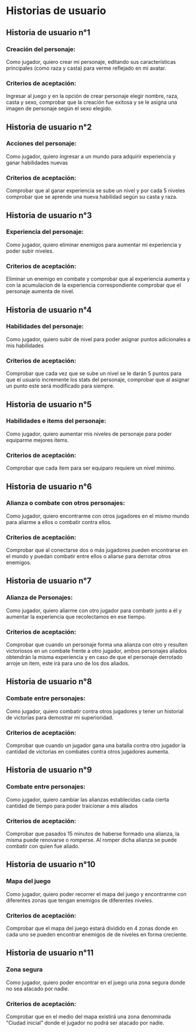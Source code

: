 # Historias de usuario

## Historia de usuario n°1

### Creación del personaje:

Como jugador, quiero crear mi personaje, editando sus características principales (como raza y casta) para verme reflejado en mi avatar.

### Criterios de aceptación:

Ingresar al juego y en la opción de crear personaje elegir nombre, raza, casta y sexo, comprobar que la creación fue exitosa y se le asigna una imagen de personaje según el sexo elegido.

## Historia de usuario n°2

### Acciones del personaje:

Como jugador, quiero ingresar a un mundo para adquirir experiencia y ganar habilidades nuevas

### Criterios de aceptación:

Comprobar que al ganar experiencia se sube un nivel y por cada 5 niveles comprobar que se aprende una nueva habilidad según su casta y raza.

## Historia de usuario n°3

### Experiencia del personaje:

Como jugador, quiero eliminar enemigos para aumentar mi experiencia y poder subir niveles.

### Criterios de aceptación:

Eliminar un enemigo en combate y comprobar que al experiencia aumenta y con la acumulacion de la experiencia correspondiente comprobar que el personaje aumenta de nivel.

## Historia de usuario n°4

### Habilidades del personaje:

Como jugador, quiero subir de nivel para poder asignar puntos adicionales a mis habilidades

### Criterios de aceptación:

Comprobar que cada vez que se sube un nivel se le darán 5 puntos para que el usuario incremente los stats del personaje, comprobar que al asignar un punto este será modificado para siempre.

## Historia de usuario n°5

### Habilidades e items del personaje:

Como jugador, quiero aumentar mis niveles de personaje para poder equiparme mejores items.

### Criterios de aceptación:

Comprobar que cada ítem para ser equiparo requiere un nivel mínimo.

## Historia de usuario n°6
 
### Alianza o combate con otros personajes:
 
Como jugador, quiero encontrarme con otros jugadores en el mismo mundo para aliarme a ellos o combatir contra ellos.
 
### Criterios de aceptación:
 
Comprobar que al conectarse dos o más jugadores pueden encontrarse en el mundo y puedan combatir entre ellos o aliarse para derrotar otros enemigos. 
## Historia de usuario n°7
 
### Alianza de Personajes:
 
Como jugador, quiero aliarme con otro jugador para combatir junto a él y aumentar la experiencia que recolectamos en ese tiempo.
 
### Criterios de aceptación:
 
Comprobar que cuando un personaje forma una alianza con otro y resulten victoriosos en un combate frente a otro jugador, ambos personajes aliados obtendrán la misma experiencia y en caso de que el personaje derrotado arroje un item, este irá para uno de los dos aliados.
 
## Historia de usuario n°8
 
### Combate entre personajes:
 
Como jugador, quiero combatir contra otros jugadores y tener un historial de victorias para demostrar mi superioridad.
 
### Criterios de aceptación:
 
Comprobar que cuando un jugador gana una batalla contra otro jugador la cantidad de victorias en combates contra otros jugadores aumenta. 
 
## Historia de usuario n°9
 
### Combate entre personajes:
 
Como jugador, quiero cambiar las alianzas establecidas cada cierta cantidad de tiempo para poder traicionar a mis aliados
 
### Criterios de aceptación:
 
Comprobar que pasados  15 minutos de haberse formado una alianza, la misma puede renovarse o romperse. Al romper dicha alianza se puede combatir con quien fue aliado.

## Historia de usuario n°10

### Mapa del juego

Como jugador, quiero poder recorrer el mapa del juego y encontrarme con diferentes zonas que tengan enemigos de diferentes niveles.

### Criterios de aceptación:

Comprobar que el mapa del juego estará dividido en 4 zonas donde en cada uno se pueden encontrar enemigos de de niveles en forma creciente.

## Historia de usuario n°11

### Zona segura

Como jugador, quiero poder encontrar en el juego una zona segura donde no sea atacado por nadie.

### Criterios de aceptación:

Comprobar que en el medio del mapa existirá una zona denominada “Ciudad inicial” donde el jugador no podrá ser atacado por nadie.

